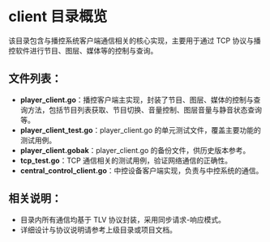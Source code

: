 # client 目录概览

该目录包含与播控系统客户端通信相关的核心实现，主要用于通过 TCP 协议与播控软件进行节目、图层、媒体等的控制与查询。

## 文件列表：

- **player_client.go**：播控客户端主实现，封装了节目、图层、媒体的控制与查询方法，包括节目列表获取、节目切换、音量控制、图层音量与静音状态查询等。
- **player_client_test.go**：player_client.go 的单元测试文件，覆盖主要功能的测试用例。
- **player_client.gobak**：player_client.go 的备份文件，供历史版本参考。
- **tcp_test.go**：TCP 通信相关的测试用例，验证网络通信的正确性。
- **central_control_client.go**：中控设备客户端实现，负责与中控系统的通信。

## 相关说明：

- 目录内所有通信均基于 TLV 协议封装，采用同步请求-响应模式。
- 详细设计与协议说明请参考上级目录或项目文档。


